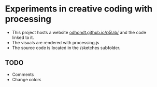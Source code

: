 # Experiments in creative coding with processing

- This project hosts a website [odhondt.github.io/p5lab/](http://odhondt.github.io/p5lab/) and the code linked to it.
- The visuals are rendered with processing.js
- The source code is located in the /sketches subfolder.

## TODO

- Comments
- Change colors
